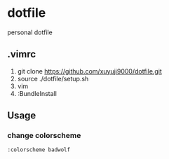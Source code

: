 # dotfile
personal dotfile

## .vimrc

1. git clone https://github.com/xuyuji9000/dotfile.git
2. source ./dotfile/setup.sh
3. vim
4. :BundleInstall

## Usage

### change colorscheme

```
:colorscheme badwolf
```
